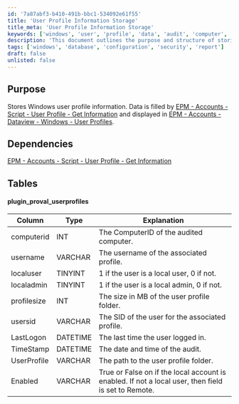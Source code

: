 ```yaml
---
id: '7a87abf3-b410-491b-bbc1-534092e61f55'
title: 'User Profile Information Storage'
title_meta: 'User Profile Information Storage'
keywords: ['windows', 'user', 'profile', 'data', 'audit', 'computer', 'local', 'admin']
description: 'This document outlines the purpose and structure of storing Windows user profile information, detailing dependencies, and providing a schema for the user profiles table including user attributes and audit timestamps.'
tags: ['windows', 'database', 'configuration', 'security', 'report']
draft: false
unlisted: false
---
```

## Purpose

Stores Windows user profile information. Data is filled by [EPM - Accounts - Script - User Profile - Get Information](https://proval.itglue.com/DOC-5078775-8476496) and displayed in [EPM - Accounts - Dataview - Windows - User Profiles](https://proval.itglue.com/DOC-5078775-8476497).

## Dependencies

[EPM - Accounts - Script - User Profile - Get Information](https://proval.itglue.com/DOC-5078775-8476496)

## Tables

#### plugin_proval_userprofiles

| Column      | Type     | Explanation                                               |
|-------------|----------|----------------------------------------------------------|
| computerid  | INT      | The ComputerID of the audited computer.                  |
| username    | VARCHAR  | The username of the associated profile.                   |
| localuser   | TINYINT  | 1 if the user is a local user, 0 if not.                |
| localadmin  | TINYINT  | 1 if the user is a local admin, 0 if not.               |
| profilesize | INT      | The size in MB of the user profile folder.               |
| usersid     | VARCHAR  | The SID of the user for the associated profile.          |
| LastLogon   | DATETIME | The last time the user logged in.                         |
| TimeStamp   | DATETIME | The date and time of the audit.                           |
| UserProfile | VARCHAR  | The path to the user profile folder.                      |
| Enabled     | VARCHAR  | True or False on if the local account is enabled. If not a local user, then field is set to Remote. |








